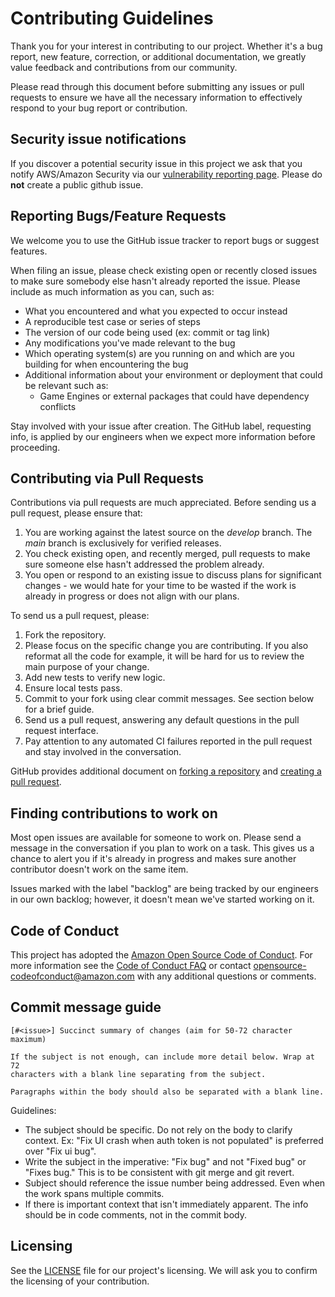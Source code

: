 # Contributing Guidelines

Thank you for your interest in contributing to our project. Whether it's a bug report, new feature, correction, or additional
documentation, we greatly value feedback and contributions from our community.

Please read through this document before submitting any issues or pull requests to ensure we have all the necessary
information to effectively respond to your bug report or contribution.


## Security issue notifications
If you discover a potential security issue in this project we ask that you notify AWS/Amazon Security via our [vulnerability reporting page](http://aws.amazon.com/security/vulnerability-reporting/). Please do **not** create a public github issue.


## Reporting Bugs/Feature Requests

We welcome you to use the GitHub issue tracker to report bugs or suggest features.

When filing an issue, please check existing open or recently closed issues to make sure somebody else hasn't already
reported the issue. Please include as much information as you can, such as:

* What you encountered and what you expected to occur instead
* A reproducible test case or series of steps
* The version of our code being used (ex: commit or tag link)
* Any modifications you've made relevant to the bug
* Which operating system(s) are you running on and which are you building for when encountering the bug
* Additional information about your environment or deployment that could be relevant such as:
  * Game Engines or external packages that could have dependency conflicts

Stay involved with your issue after creation. The GitHub label, requesting info, is applied by our engineers when we expect more information before proceeding.


## Contributing via Pull Requests
Contributions via pull requests are much appreciated. Before sending us a pull request, please ensure that:

1. You are working against the latest source on the *develop* branch. The *main* branch is exclusively for verified releases.
2. You check existing open, and recently merged, pull requests to make sure someone else hasn't addressed the problem already.
3. You open or respond to an existing issue to discuss plans for significant changes - we would hate for your time to be wasted if the work is already in progress or does not align with our plans.

To send us a pull request, please:

1. Fork the repository.
2. Please focus on the specific change you are contributing. If you also reformat all the code for example, it will be hard for us to review the main purpose of your change.
3. Add new tests to verify new logic.
4. Ensure local tests pass.
5. Commit to your fork using clear commit messages. See section below for a brief guide.
6. Send us a pull request, answering any default questions in the pull request interface.
7. Pay attention to any automated CI failures reported in the pull request and stay involved in the conversation.

GitHub provides additional document on [forking a repository](https://help.github.com/articles/fork-a-repo/) and
[creating a pull request](https://help.github.com/articles/creating-a-pull-request/).


## Finding contributions to work on
Most open issues are available for someone to work on. Please send a message in the conversation if you plan to work on a task.
This gives us a chance to alert you if it's already in progress and makes sure another contributor doesn't work on the same item.

Issues marked with the label "backlog" are being tracked by our engineers in our own backlog; however, it doesn't mean we've started working on it.


## Code of Conduct
This project has adopted the [Amazon Open Source Code of Conduct](https://aws.github.io/code-of-conduct).
For more information see the [Code of Conduct FAQ](https://aws.github.io/code-of-conduct-faq) or contact
opensource-codeofconduct@amazon.com with any additional questions or comments.


## Commit message guide

```
[#<issue>] Succinct summary of changes (aim for 50-72 character maximum)

If the subject is not enough, can include more detail below. Wrap at 72
characters with a blank line separating from the subject.

Paragraphs within the body should also be separated with a blank line.
```

Guidelines:
* The subject should be specific. Do not rely on the body to clarify context. Ex: "Fix UI crash when auth token is not populated" is preferred over "Fix ui bug".
* Write the subject in the imperative: "Fix bug" and not "Fixed bug" or "Fixes bug." This is to be consistent with git merge and git revert.
* Subject should reference the issue number being addressed. Even when the work spans multiple commits.
* If there is important context that isn't immediately apparent. The info should be in code comments, not in the commit body.


## Licensing

See the [LICENSE](LICENSE) file for our project's licensing. We will ask you to confirm the licensing of your contribution.

